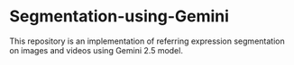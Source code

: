 # Segmentation-using-Gemini
This repository is an implementation of referring expression segmentation on images and videos using Gemini 2.5 model.
